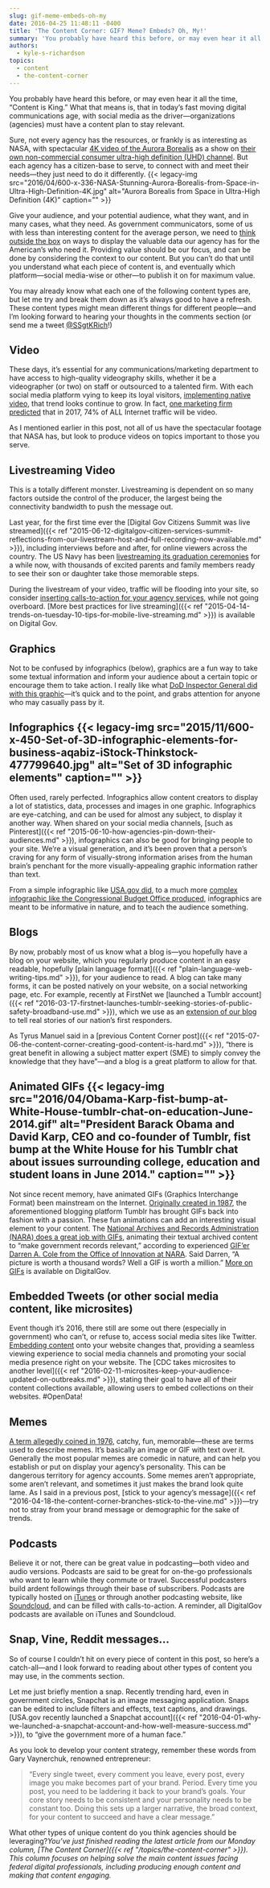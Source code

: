 ```yaml
---
slug: gif-meme-embeds-oh-my
date: 2016-04-25 11:48:11 -0400
title: 'The Content Corner: GIF? Meme? Embeds? Oh, My!'
summary: 'You probably have heard this before, or may even hear it all the time, &ldquo;Content is King.&rdquo; What that means is, that in today’s fast moving digital communications age, with social media as the driver&mdash;organizations (agencies) must have a content plan to stay relevant. Sure, not every agency has the resources, or frankly is as'
authors:
  - kyle-s-richardson
topics:
  - content
  - the-content-corner
---
```


You probably have heard this before, or may even hear it all the time, “Content is King.” What that means is, that in today’s fast moving digital communications age, with social media as the driver—organizations (agencies) must have a content plan to stay relevant.

Sure, not every agency has the resources, or frankly is as interesting as NASA, with spectacular [4K video of the Aurora Borealis](https://www.youtube.com/watch?v=PBJAR3-UvSQ&feature=youtu.be) as a show on [their own non-commercial consumer ultra-high definition (UHD) channel](https://www.nasa.gov/press-release/nasa-harmonic-launch-first-non-commercial-uhd-channel-in-north-america). But each agency has a citizen-base to serve, to connect with and meet their needs—they just need to do it differently. {{< legacy-img src="2016/04/600-x-336-NASA-Stunning-Aurora-Borealis-from-Space-in-Ultra-High-Definition-4K.jpg" alt="Aurora Borealis from Space in Ultra-High Definition (4K)" caption="" >}} 

Give your audience, and your potential audience, what they want, and in many cases, what they need. As government communicators, some of us with less than interesting content for the average person, we need to [think outside the box](http://www.inc.com/matthew-swyers/5-steps-to-thinking-outside-of-the-box.html) on ways to display the valuable data our agency has for the American’s who need it. Providing value should be our focus, and can be done by considering the context to our content. But you can’t do that until you understand what each piece of content is, and eventually which platform—social media-wise or other—to publish it on for maximum value.

You may already know what each one of the following content types are, but let me try and break them down as it’s always good to have a refresh. These content types might mean different things for different people—and I’m looking forward to hearing your thoughts in the comments section (or send me a tweet [@SSgtKRich](https://twitter.com/SSgtKRich)!)

## Video

These days, it’s essential for any communications/marketing department to have access to high-quality videography skills, whether it be a videographer (or two) on staff or outsourced to a talented firm. With each social media platform vying to keep its loyal visitors, [implementing native video](http://blog.visual.ly/native-video/), that trend looks continue to grow. In fact, [one marketing firm predicted](http://syndacast.com/video-marketing-statistics-trends-2015) that in 2017, 74% of ALL Internet traffic will be video.

As I mentioned earlier in this post, not all of us have the spectacular footage that NASA has, but look to produce videos on topics important to those you serve.

## Livestreaming Video

This is a totally different monster. Livestreaming is dependent on so many factors outside the control of the producer, the largest being the connectivity bandwidth to push the message out.

Last year, for the first time ever the [Digital Gov Citizens Summit was live streamed]({{< ref "2015-06-12-digitalgov-citizen-services-summit-reflections-from-our-livestream-host-and-full-recording-now-available.md" >}}), including interviews before and after, for online viewers across the country. The US Navy has been [livestreaming its graduation ceremonies](http://syndacast.com/video-marketing-statistics-trends-2015) for a while now, with thousands of excited parents and family members ready to see their son or daughter take those memorable steps.

During the livestream of your video, traffic will be flooding into your site, so consider [inserting calls-to-action for your agency services](http://www.socialmediaexaminer.com/how-to-improve-your-social-media-calls-to-action/), while not going overboard. [More best practices for live streaming]({{< ref "2015-04-14-trends-on-tuesday-10-tips-for-mobile-live-streaming.md" >}}) is available on Digital Gov.

## Graphics

Not to be confused by infographics (below), graphics are a fun way to take some textual information and inform your audience about a certain topic or encourage them to take action. I really like what [DoD Inspector General did with this graphic](https://www.flickr.com/photos/dodigmedia/14483863137/in/album-72157645312232457/)—it’s quick and to the point, and grabs attention for anyone who may casually pass by it.

## Infographics {{< legacy-img src="2015/11/600-x-450-Set-of-3D-infographic-elements-for-business-aqabiz-iStock-Thinkstock-477799640.jpg" alt="Set of 3D infographic elements" caption="" >}} 

Often used, rarely perfected. Infographics allow content creators to display a lot of statistics, data, processes and images in one graphic. Infographics are eye-catching, and can be used for almost any subject, to display it another way. When shared on your social media channels, [such as Pinterest]({{< ref "2015-06-10-how-agencies-pin-down-their-audiences.md" >}}), infographics can also be good for bringing people to your site. We’re a visual generation, and it&#8217;s been proven that a person’s craving for any form of visually-strong information arises from the human brain’s penchant for the more visually-appealing graphic information rather than text.

From a simple infographic like [USA.gov did](https://gsa-cmp-fileupload.s3.amazonaws.com/USA_Government_Branches_Infographic.png), to a much more [complex infographic like the Congressional Budget Office produced](https://www.cbo.gov/sites/default/files/cbofiles/new/budgetinfographic.png), infographics are meant to be informative in nature, and to teach the audience something.

## Blogs

By now, probably most of us know what a blog is—you hopefully have a blog on your website, which you regularly produce content in an easy readable, hopefully [plain language format]({{< ref "plain-language-web-writing-tips.md" >}}), for your audience to read. A blog can take many forms, it can be posted natively on your website, on a social networking page, etc. For example, recently at FirstNet we [launched a Tumblr account]({{< ref "2016-03-17-firstnet-launches-tumblr-seeking-stories-of-public-safety-broadband-use.md" >}}), which we use as an [extension of our blog](http://firstnet.gov/newsroom/blog) to tell real stories of our nation’s first responders.

As Tyrus Manuel said in a [previous Content Corner post]({{< ref "2015-07-06-the-content-corner-creating-good-content-is-hard.md" >}}), “there is great benefit in allowing a subject matter expert (SME) to simply convey the knowledge that they have”—and a blog is a great platform to allow for that.

## Animated GIFs {{< legacy-img src="2016/04/Obama-Karp-fist-bump-at-White-House-tumblr-chat-on-education-June-2014.gif" alt="President Barack Obama and David Karp, CEO and co-founder of Tumblr, fist bump at the White House for his Tumblr chat about issues surrounding college, education and student loans in June 2014." caption="" >}} 

Not since recent memory, have animated GIFs (Graphics Interchange Format) been mainstream on the Internet. [Originally created in 1987](http://www.dailydot.com/entertainment/gif-history-steve-wilhite-olia-lialina-interview/), the aforementioned blogging platform Tumblr has brought GIFs back into fashion with a passion. These fun animations can add an interesting visual element to your content. The [National Archives and Records Administration (NARA) does a great job with GIFs](http://usnatarchives.tumblr.com/), animating their textual archived content to “make government records relevant,” according to experienced [GIF’er Darren A. Cole from the Office of Innovation at NARA](http://todaysdocument.tumblr.com/tagged/gif). Said Darren, “A picture is worth a thousand words? Well a GIF is worth a million.” [More on GIFs](http://find.digitalgov.gov/search?utf8=%E2%9C%93&affiliate=digitalgov&query=GIF&commit=Search) is available on DigitalGov.

## Embedded Tweets (or other social media content, like microsites)

Event though it’s 2016, there still are some out there (especially in government) who can’t, or refuse to, access social media sites like Twitter. [Embedding content](https://dev.twitter.com/web/embedded-tweets) onto your website changes that, providing a seamless viewing experience to social media channels and promoting your social media presence right on your website. The [CDC takes microsites to another level]({{< ref "2016-02-11-microsites-keep-your-audience-updated-on-outbreaks.md" >}}), stating their goal to have all of their content collections available, allowing users to embed collections on their websites. #OpenData!

## Memes

[A term allegedly coined in 1976](https://www.youtube.com/watch?v=CCPIt9lrohE&feature=youtu.be), catchy, fun, memorable—these are terms used to describe memes. It’s basically an image or GIF with text over it. Generally the most popular memes are comedic in nature, and can help you establish or put on display your agency’s personality. This can be dangerous territory for agency accounts. Some memes aren’t appropriate, some aren’t relevant, and sometimes it just makes the brand look quite lame. As I said in a previous post, [stick to your agency’s message]({{< ref "2016-04-18-the-content-corner-branches-stick-to-the-vine.md" >}})—try not to stray from your brand message or demographic for the sake of trends.

## Podcasts

Believe it or not, there can be great value in podcasting—both video and audio versions. Podcasts are said to be great for on-the-go professionals who want to learn while they commute or travel. Successful podcasters build ardent followings through their base of subscribers. Podcasts are typically hosted on [iTunes](https://itunes.apple.com/us/podcast/digitalgov-podcast/id1042016789) or through another podcasting website, like [Soundcloud](https://soundcloud.com/digitalgov), and can be filled with calls-to-action. A reminder, all DigitalGov podcasts are available on iTunes and Soundcloud.

## Snap, Vine, Reddit messages…

So of course I couldn’t hit on every piece of content in this post, so here’s a catch-all—and I look forward to reading about other types of content you may use, in the comments section.

Let me just briefly mention a snap. Recently trending hard, even in government circles, Snapchat is an image messaging application. Snaps can be edited to include filters and effects, text captions, and drawings. [USA.gov recently launched a Snapchat account]({{< ref "2016-04-01-why-we-launched-a-snapchat-account-and-how-well-measure-success.md" >}}), to “give the government more of a human face.”

As you look to develop your content strategy, remember these words from Gary Vaynerchuk, renowned entrepreneur:

> “Every single tweet, every comment you leave, every post, every image you make becomes part of your brand. Period. Every time you post, you need to be laddering it back to your brand’s goals. Your core story needs to be consistent and your personality needs to be constant too. Doing this sets up a larger narrative, the broad context, for your content to succeed and have a clear message.”

What other types of unique content do you think agencies should be leveraging?_You’ve just finished reading the latest article from our Monday column, [The Content Corner]({{< ref "/topics/the-content-corner" >}}). This column focuses on helping solve the main content issues facing federal digital professionals, including producing enough content and making that content engaging._